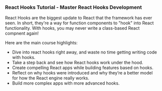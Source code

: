 ### React Hooks Tutorial - Master React Hooks Development


React Hooks are the biggest update to React that the framework has ever seen. In short, they're a way for function components to "hook" into React functionality. With hooks, you may never write a class-based React compnent again!

Here are the main course highlights:
- Dive into react hooks right away, and waste no time getting writing code with hooks.
- Take a step back and see how React hooks work under the hood.
- Create compelling React apps while building features based on hooks.
- Reflect on why hooks were introduced and why they’re a better model for how the React engine really works.
- Build more complex apps with more advanced hooks.

